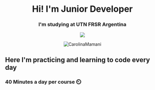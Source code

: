 <p align="center">

  <h1 align="center">Hi! I'm Junior Developer</h1>
<h3 align="center">I'm studying at UTN FRSR Argentina</h3>
<p align="center">
  <img src="https://skillicons.dev/icons?i=python,java,javascript,nodejs,django,mysql,css,html,docker,springboot,json,git,scrum&perline=7" />
</p>

<p align="center">
  <img src="https://github-readme-stats.vercel.app/api?username=CarolinaMamani&show_icons=true&locale=en" alt="CarolinaMamani" />
</p>

## Here I'm practicing and learning to code every day

### 40 Minutes a day per course ⏲️






